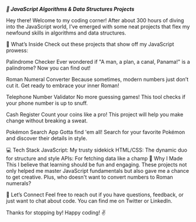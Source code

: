 _**🚀 JavaScript Algorithms & Data Structures Projects**_


Hey there! Welcome to my coding corner! After about 300 hours of diving into the JavaScript world, I’ve emerged with some neat projects that flex my newfound skills in algorithms and data structures.

🌟 What’s Inside
Check out these projects that show off my JavaScript prowess:

Palindrome Checker
Ever wondered if "A man, a plan, a canal, Panama!" is a palindrome? Now you can find out!

Roman Numeral Converter
Because sometimes, modern numbers just don’t cut it. Get ready to embrace your inner Roman!

Telephone Number Validator
No more guessing games! This tool checks if your phone number is up to snuff.

Cash Register
Count your coins like a pro! This project will help you make change without breaking a sweat.

Pokémon Search App
Gotta find 'em all! Search for your favorite Pokémon and discover their details in style.

💻 Tech Stack
JavaScript: My trusty sidekick
HTML/CSS: The dynamic duo for structure and style
APIs: For fetching data like a champ
🎉 Why I Made This
I believe that learning should be fun and engaging. These projects not only helped me master JavaScript fundamentals but also gave me a chance to get creative. Plus, who doesn't want to convert numbers to Roman numerals?

🤝 Let’s Connect
Feel free to reach out if you have questions, feedback, or just want to chat about code. You can find me on Twitter or LinkedIn.

Thanks for stopping by! Happy coding! ✌️

